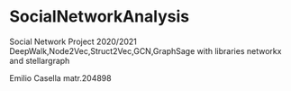 # SocialNetworkAnalysis

Social Network Project 2020/2021 DeepWalk,Node2Vec,Struct2Vec,GCN,GraphSage with libraries networkx and stellargraph 

Emilio Casella matr.204898
